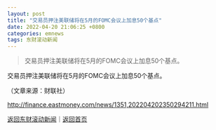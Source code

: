 ```yaml
---
layout: post
title: "交易员押注美联储将在5月的FOMC会议上加息50个基点"
date: 2022-04-20 21:06:25 +0800
categories: emnews
tags: 东财滚动新闻
---
```

> 交易员押注美联储将在5月的FOMC会议上加息50个基点。

<p>交易员押注美联储将在5月的FOMC会议上加息50个基点。 </p><p class="em_media">（文章来源：财联社）</p>

<http://finance.eastmoney.com/news/1351,202204202350294211.html>

[返回东财滚动新闻](//finews.withounder.com/emnews/)｜[返回首页](//finews.withounder.com/)